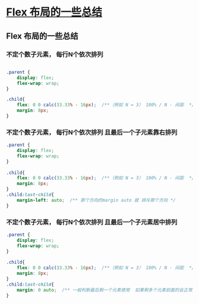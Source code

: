 # [Flex 布局的一些总结](https://github.com/forzys/blog/issues/12)

## Flex 布局的一些总结

### 不定个数子元素， 每行N个依次排列
```css

.parent {
    display: flex;
    flex-wrap: wrap; 
}

.child{
    flex: 0 0 calc(33.33% - 16px);  /**（例如 N = 3） 100% / N - 间距  */ 
    margin: 8px;
}
```


### 不定个数子元素， 每行N个依次排列 且最后一个子元素靠右排列

```css
.parent {
    display: flex;
    flex-wrap: wrap; 
}
  
.child{
    flex: 0 0 calc(33.33% - 16px);  /**（例如 N = 3） 100% / N - 间距  */ 
    margin: 8px;
}
.child:last-child{
    margin-left: auto;  /** 那个方向的margin auto 就 排斥那个方向 */ 
}

```

### 不定个数子元素， 每行N个依次排列 且最后一个子元素居中排列
```css
.parent {
    display: flex;
    flex-wrap: wrap; 
}
  
.child{
    flex: 0 0 calc(33.33% - 16px);  /**（例如 N = 3） 100% / N - 间距  */ 
    margin: 8px;
}
.child:last-child{
    margin: 0 auto;  /** 一般判断最后剩一个元素使用  如果剩多个元素前面的会正常排 最后一个会在剩余空间居中 */ 
}

```


